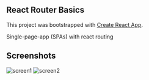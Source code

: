 ## React Router Basics
This project was bootstrapped with [Create React App](https://github.com/facebookincubator/create-react-app).

Single-page-app (SPAs) with react routing

## Screenshots

![screen1](https://img4.hostingpics.net/pics/350094ScreenShot20170725at60456PM.png)
![screen2](https://img4.hostingpics.net/pics/974819ScreenShot20170725at60505PM.png)
